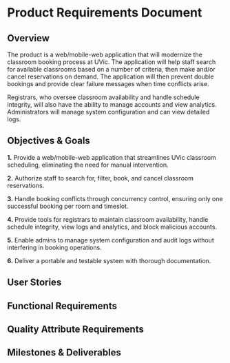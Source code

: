 # Product Requirements Document

## Overview

The product is a web/mobile-web application that will modernize the classroom booking process at UVic. The application will help staff search for available classrooms based on a number of criteria, then make and/or cancel reservations on demand. The application will then prevent double bookings and provide clear failure messages when time conflicts arise.

Registrars, who oversee classroom availability and handle schedule integrity, will also have the ability to manage accounts and view analytics. Administrators will manage system configuration and can view detailed logs.

## Objectives & Goals

**1.** Provide a web/mobile-web application that streamlines UVic classroom scheduling, eliminating the need for manual intervention.

**2.** Authorize staff to search for, filter, book, and cancel classroom reservations.

**3.** Handle booking conflicts through concurrency control, ensuring only one successful booking per room and timeslot.

**4.** Provide tools for registrars to maintain classroom availability, handle schedule integrity, view logs and analytics, and block malicious accounts.

**5.** Enable admins to manage system configuration and audit logs without interfering in booking operations.

**6.** Deliver a portable and testable system with thorough documentation.

## User Stories

## Functional Requirements

## Quality Attribute Requirements

## Milestones & Deliverables